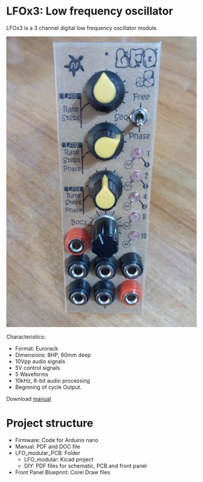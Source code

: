 # LFOx3: Low frequency oscillator
LFOx3 is a 3 channel digital low frequency oscillator module.

![alt text](https://github.com/ernesto-g/modular-synth/blob/master/FINISHED/LFOx3/Pictures/1.jpg)

Characteristics:

  - Format: Eurorack
  - Dimensions: 8HP, 60mm deep
  - 10Vpp audio signals
  - 5V control signals
  - 5 Waveforms
  - 10kHz, 8-bit audio processing
  - Beginning of cycle Output.

Download [manual](https://github.com/ernesto-g/modular-synth/raw/master/FINISHED/LFOx3/Manual/LFOx3%20Manual.pdf)   
 
# Project structure

  * Firmware: Code for Arduino nano
  * Manual: PDF and DOC file
  * LFO_modular_PCB: Folder
    * LFO_modular: Kicad project
    * DIY: PDF files for schematic, PCB and front panel
  * Front Panel Blueprint: Corel Draw files